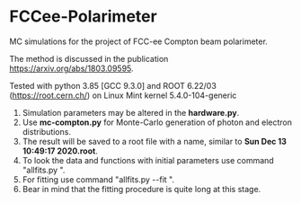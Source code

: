 # FCCee-Polarimeter
MC simulations for the project of FCC-ee Compton beam polarimeter.

The method is discussed in the publication https://arxiv.org/abs/1803.09595.

Tested with python 3.85 [GCC 9.3.0] and ROOT 6.22/03 (https://root.cern.ch/) on Linux Mint kernel 5.4.0-104-generic

1) Simulation parameters may be altered in the <b>hardware.py</b>. 
2) Use <b>mc-compton.py</b> for Monte-Carlo generation of photon and electron distributions.
3) The result will be saved to a root file with a name, similar to <b>Sun Dec 13 10:49:17 2020.root</b>.
4) To look the data and functions with initial parameters use command "allfits.py <filename>".
5) For fitting use command "allfits.py --fit <filename>".
5) Bear in mind that the fitting procedure is quite long at this stage.



